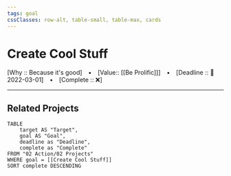 ```yaml
---
tags: goal
cssClasses: row-alt, table-small, table-max, cards
---
```

# Create Cool Stuff

[Why :: Because it's good]  ⠀•⠀ [Value:: [[Be Prolific]]]  ⠀•⠀ [Deadline :: 📅 2022-03-01]  ⠀•⠀ [Complete :: ❌]

---
## Related Projects
```dataview
TABLE
	target AS "Target",
	goal AS "Goal",
	deadline as "Deadline",
	complete as "Complete"
FROM "02 Action/02 Projects"
WHERE goal = [[Create Cool Stuff]]
SORT complete DESCENDING
```